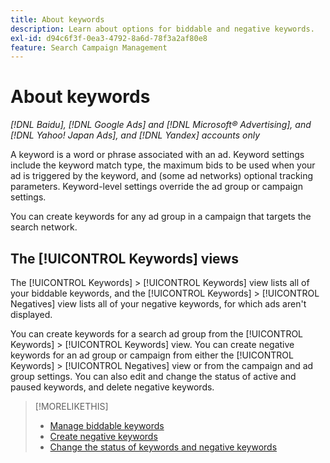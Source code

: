 ```yaml
---
title: About keywords
description: Learn about options for biddable and negative keywords.
exl-id: d94c6f3f-0ea3-4792-8a6d-78f3a2af80e8
feature: Search Campaign Management
---
```

# About keywords

*[!DNL Baidu], [!DNL Google Ads] and [!DNL Microsoft® Advertising], and [!DNL Yahoo! Japan Ads], and [!DNL Yandex] accounts only*

A keyword is a word or phrase associated with an ad. Keyword settings include the keyword match type, the maximum bids to be used when your ad is triggered by the keyword, and (some ad networks) optional tracking parameters. Keyword-level settings override the ad group or campaign settings.

You can create keywords for any ad group in a campaign that targets the search network.

## The [!UICONTROL Keywords] views

The [!UICONTROL Keywords] > [!UICONTROL Keywords] view lists all of your biddable keywords, and the [!UICONTROL Keywords] > [!UICONTROL Negatives] view lists all of your negative keywords, for which ads aren't displayed.

You can create keywords for a search ad group from the [!UICONTROL Keywords] > [!UICONTROL Keywords] view. You can create
negative keywords for an ad group or campaign from either the [!UICONTROL Keywords] > [!UICONTROL Negatives] view or from the campaign and ad group settings. You can also edit and change the status of active and paused keywords, and delete negative keywords.

>[!MORELIKETHIS]
>
>* [Manage biddable keywords](/help/search-social-commerce/campaign-management/campaigns/keyword-manage.md)
>* [Create negative keywords](/help/search-social-commerce/campaign-management/campaigns/keyword-negative-create.md)
>* [Change the status of keywords and negative keywords](keyword-status-edit.md)
